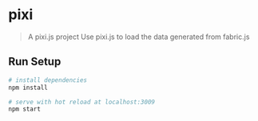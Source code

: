 # pixi

> A pixi.js project
> Use pixi.js to load the data generated from fabric.js

## Run Setup

``` bash
# install dependencies
npm install

# serve with hot reload at localhost:3009
npm start
